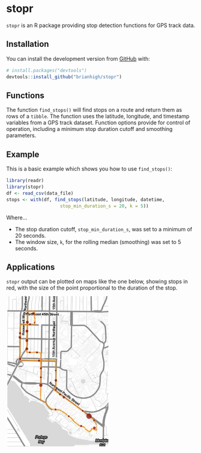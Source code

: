 # stopr

`stopr` is an R package providing stop detection functions for GPS track data. 

## Installation

You can install the development version from [GitHub](https://github.com/) with:

``` r
# install.packages("devtools")
devtools::install_github("brianhigh/stopr")
```

## Functions

The function `find_stops()` will find stops on a route and return them as rows
of a `tibble`. The function uses the latitude, longitude, and timestamp 
variables from a GPS track dataset. Function options provide for control 
of operation, including a minimum stop duration cutoff and smoothing parameters.

## Example

This is a basic example which shows you how to use `find_stops()`:

``` r
library(readr)
library(stopr)
df <- read_csv(data_file)
stops <- with(df, find_stops(latitude, longitude, datetime,
                    stop_min_duration_s = 20, k = 5))
```

Where...

* The stop duration cutoff, `stop_min_duration_s`, was set to a minimum of 20 seconds.
* The window size, `k`, for the rolling median (smoothing) was set to 5 seconds.

## Applications

`stopr` output can be plotted on maps like the one below, showing stops 
in red, with the size of the point proportional to the duration of the stop.

![Track in orange with stops in red](images/test_data.jpg)
